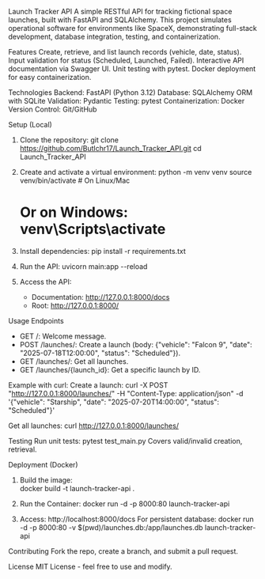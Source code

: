 Launch Tracker API
A simple RESTful API for tracking fictional space launches, built with FastAPI and SQLAlchemy. This project simulates operational software for environments like SpaceX, demonstrating full-stack development, database integration, testing, and containerization.

Features
  Create, retrieve, and list launch records (vehicle, date, status).
  Input validation for status (Scheduled, Launched, Failed).
  Interactive API documentation via Swagger UI.
  Unit testing with pytest.
  Docker deployment for easy containerization.
    
Technologies
  Backend: FastAPI (Python 3.12)
  Database: SQLAlchemy ORM with SQLite
  Validation: Pydantic
  Testing: pytest
  Containerization: Docker
  Version Control: Git/GitHub
    
Setup (Local)
  1. Clone the repository:
      git clone https://github.com/Butlchr17/Launch_Tracker_API.git
      cd Launch_Tracker_API
      
  2. Create and activate a virtual environment:
      python -m venv venv
      source venv/bin/activate  # On Linux/Mac
      # Or on Windows: venv\Scripts\activate

  4. Install dependencies:
       pip install -r requirements.txt

  6. Run the API:
       uvicorn main:app --reload

  8. Access the API:
       - Documentation: http://127.0.0.1:8000/docs
       - Root: http://127.0.0.1:8000/

Usage
Endpoints
  - GET /: Welcome message.
  - POST /launches/: Create a launch (body: {"vehicle": "Falcon 9", "date": "2025-07-18T12:00:00", "status": "Scheduled"}).
  - GET /launches/: Get all launches.
  - GET /launches/{launch_id}: Get a specific launch by ID.
    
Example with curl:
  Create a launch:
    curl -X POST "http://127.0.0.1:8000/launches/" -H "Content-Type: application/json" -d '{"vehicle": "Starship", "date": "2025-07-20T14:00:00", "status": "Scheduled"}'

  Get all launches:
    curl http://127.0.0.1:8000/launches/

Testing
Run unit tests:
  pytest test_main.py
  Covers valid/invalid creation, retrieval.

Deployment (Docker)
  1. Build the image:    
    docker build -t launch-tracker-api .

  2. Run the Container:
     docker run -d -p 8000:80 launch-tracker-api

  3. Access: http://localhost:8000/docs
     For persistent database:
     docker run -d -p 8000:80 -v $(pwd)/launches.db:/app/launches.db launch-tracker-api

Contributing
Fork the repo, create a branch, and submit a pull request.

License
MIT License - feel free to use and modify.
